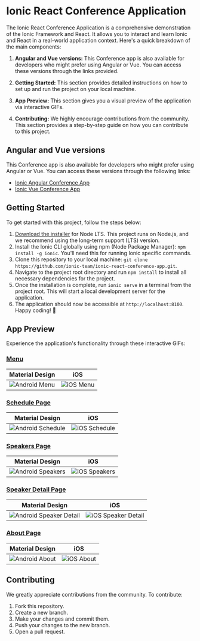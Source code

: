 # Ionic React Conference Application

The Ionic React Conference Application is a comprehensive demonstration of the Ionic Framework and React. It allows you to interact and learn Ionic and React in a real-world application context. Here's a quick breakdown of the main components:

1. **Angular and Vue versions:** This Conference app is also available for developers who might prefer using Angular or Vue. You can access these versions through the links provided.

2. **Getting Started:** This section provides detailed instructions on how to set up and run the project on your local machine.

3. **App Preview:** This section gives you a visual preview of the application via interactive GIFs.

4. **Contributing:** We highly encourage contributions from the community. This section provides a step-by-step guide on how you can contribute to this project.

## Angular and Vue versions

This Conference app is also available for developers who might prefer using Angular or Vue. You can access these versions through the following links:

- [Ionic Angular Conference App](https://github.com/ionic-team/ionic-conference-app)
- [Ionic Vue Conference App](https://github.com/ionic-team/ionic-vue-conference-app)

## Getting Started

To get started with this project, follow the steps below:

1. [Download the installer](https://nodejs.org/) for Node LTS. This project runs on Node.js, and we recommend using the long-term support (LTS) version.
2. Install the Ionic CLI globally using npm (Node Package Manager): `npm install -g ionic`. You'll need this for running Ionic specific commands.
3. Clone this repository to your local machine: `git clone https://github.com/ionic-team/ionic-react-conference-app.git`.
4. Navigate to the project root directory and run `npm install` to install all necessary dependencies for the project.
5. Once the installation is complete, run `ionic serve` in a terminal from the project root. This will start a local development server for the application.
6. The application should now be accessible at `http://localhost:8100`. Happy coding! :tada:

## App Preview

Experience the application's functionality through these interactive GIFs:

### [Menu](https://github.com/ionic-team/ionic-conference-app/blob/master/src/app/pages/menu/menu.html)

| Material Design  | iOS  |
| -----------------| -----|
| ![Android Menu](/resources/screenshots/android-menu.gif) | ![iOS Menu](/resources/screenshots/ios-menu.gif) |

### [Schedule Page](https://github.com/ionic-team/ionic-conference-app/blob/master/src/app/pages/schedule/schedule.html)

| Material Design  | iOS  |
| -----------------| -----|
| ![Android Schedule](/resources/screenshots/android-schedule.gif) | ![iOS Schedule](/resources/screenshots/ios-schedule.gif) |

### [Speakers Page](https://github.com/ionic-team/ionic-conference-app/blob/master/src/app/pages/speaker-list/speaker-list.html)

| Material Design  | iOS  |
| -----------------| -----|
| ![Android Speakers](/resources/screenshots/android-speakers.gif) | ![iOS Speakers](/resources/screenshots/ios-speakers.gif) |

### [Speaker Detail Page](https://github.com/ionic-team/ionic-conference-app/blob/master/src/app/pages/speaker-detail/speaker-detail.html)

| Material Design  | iOS  |
| -----------------| -----|
| ![Android Speaker Detail](/resources/screenshots/android-speaker-detail.gif) | ![iOS Speaker Detail](/resources/screenshots/ios-speaker-detail.gif) |

### [About Page](https://github.com/ionic-team/ionic-conference-app/blob/master/src/app/pages/about/about.html)

| Material Design  | iOS  |
| -----------------| -----|
| ![Android About](/resources/screenshots/android-about.gif) | ![iOS About](/resources/screenshots/ios-about.gif) |

## Contributing

We greatly appreciate contributions from the community. To contribute:

1. Fork this repository.
2. Create a new branch.
3. Make your changes and commit them.
4. Push your changes to the new branch.
5. Open a pull request.